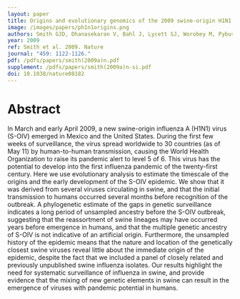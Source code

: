 ```yaml
---
layout: paper
title: Origins and evolutionary genomics of the 2009 swine-origin H1N1 influenza A epidemic.
image: /images/papers/ph1n1origins.png
authors: Smith GJD, Dhanasekaran V, Bahl J, Lycett SJ, Worobey M, Pybus OGP, Ma SK, Cheung CL, Raghwani J, Bhatt, S, Peiris JSM, Guan Y, Rambaut A.
year: 2009
ref: Smith et al. 2009. Nature
journal: "459: 1122-1126."
pdf: /pdfs/papers/smith(2009a)n.pdf
supplement: /pdfs/papers/smith(2009a)n-si.pdf
doi: 10.1038/nature08182
---
```


# Abstract

In March and early April 2009, a new swine-origin influenza A (H1N1) virus (S-OIV) emerged in Mexico and the United States.
During the first few weeks of surveillance, the virus spread worldwide to 30 countries (as of May 11) by human-to-human transmission, causing the World Health Organization to raise its pandemic alert to level 5 of 6.
This virus has the potential to develop into the first influenza pandemic of the twenty-first century. Here we use evolutionary analysis to estimate the timescale of the origins and the early development of the S-OIV epidemic.
We show that it was derived from several viruses circulating in swine, and that the initial transmission to humans occurred several months before recognition of the outbreak.
A phylogenetic estimate of the gaps in genetic surveillance indicates a long period of unsampled ancestry before the S-OIV outbreak, suggesting that the reassortment of swine lineages may have occurred years before emergence in humans, and that the multiple genetic ancestry of S-OIV is not indicative of an artificial origin.
Furthermore, the unsampled history of the epidemic means that the nature and location of the genetically closest swine viruses reveal little about the immediate origin of the epidemic, despite the fact that we included a panel of closely related and previously unpublished swine influenza isolates.
Our results highlight the need for systematic surveillance of influenza in swine, and provide evidence that the mixing of new genetic elements in swine can result in the emergence of viruses with pandemic potential in humans.
